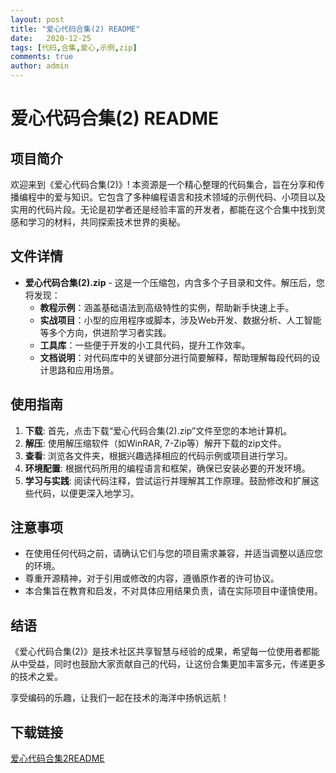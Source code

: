 ```yaml
---
layout: post
title: "爱心代码合集(2) README"
date:   2020-12-25
tags: [代码,合集,爱心,示例,zip]
comments: true
author: admin
---
```

# 爱心代码合集(2) README

## 项目简介

欢迎来到《爱心代码合集(2)》! 本资源是一个精心整理的代码集合，旨在分享和传播编程中的爱与知识。它包含了多种编程语言和技术领域的示例代码、小项目以及实用的代码片段。无论是初学者还是经验丰富的开发者，都能在这个合集中找到灵感和学习的材料，共同探索技术世界的奥秘。

## 文件详情

- **爱心代码合集(2).zip** - 这是一个压缩包，内含多个子目录和文件。解压后，您将发现：
  - **教程示例**：涵盖基础语法到高级特性的实例，帮助新手快速上手。
  - **实战项目**：小型的应用程序或脚本，涉及Web开发、数据分析、人工智能等多个方向，供进阶学习者实践。
  - **工具库**：一些便于开发的小工具代码，提升工作效率。
  - **文档说明**：对代码库中的关键部分进行简要解释，帮助理解每段代码的设计思路和应用场景。

## 使用指南

1. **下载**: 首先，点击下载“爱心代码合集(2).zip”文件至您的本地计算机。
2. **解压**: 使用解压缩软件（如WinRAR, 7-Zip等）解开下载的zip文件。
3. **查看**: 浏览各文件夹，根据兴趣选择相应的代码示例或项目进行学习。
4. **环境配置**: 根据代码所用的编程语言和框架，确保已安装必要的开发环境。
5. **学习与实践**: 阅读代码注释，尝试运行并理解其工作原理。鼓励修改和扩展这些代码，以便更深入地学习。

## 注意事项

- 在使用任何代码之前，请确认它们与您的项目需求兼容，并适当调整以适应您的环境。
- 尊重开源精神，对于引用或修改的内容，遵循原作者的许可协议。
- 本合集旨在教育和启发，不对具体应用结果负责，请在实际项目中谨慎使用。

## 结语

《爱心代码合集(2)》是技术社区共享智慧与经验的成果，希望每一位使用者都能从中受益，同时也鼓励大家贡献自己的代码，让这份合集更加丰富多元，传递更多的技术之爱。

享受编码的乐趣，让我们一起在技术的海洋中扬帆远航！

## 下载链接

[爱心代码合集2README](https://pan.quark.cn/s/9aa9accce41f)